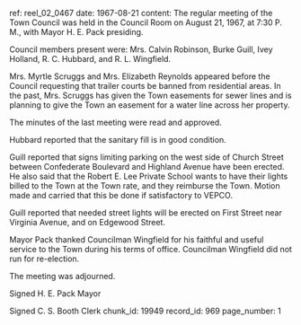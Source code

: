 ref: reel_02_0467
date: 1967-08-21
content: The regular meeting of the Town Council was held in the Council Room on August 21, 1967, at 7:30 P. M., with Mayor H. E. Pack presiding.

Council members present were: Mrs. Calvin Robinson, Burke Guill, Ivey Holland, R. C. Hubbard, and R. L. Wingfield.

Mrs. Myrtle Scruggs and Mrs. Elizabeth Reynolds appeared before the Council requesting that trailer courts be banned from residential areas. In the past, Mrs. Scruggs has given the Town easements for sewer lines and is planning to give the Town an easement for a water line across her property.

The minutes of the last meeting were read and approved.

Hubbard reported that the sanitary fill is in good condition.

Guill reported that signs limiting parking on the west side of Church Street between Confederate Boulevard and Highland Avenue have been erected. He also said that the Robert E. Lee Private School wants to have their lights billed to the Town at the Town rate, and they reimburse the Town. Motion made and carried that this be done if satisfactory to VEPCO.

Guill reported that needed street lights will be erected on First Street near Virginia Avenue, and on Edgewood Street.

Mayor Pack thanked Councilman Wingfield for his faithful and useful service to the Town during his terms of office. Councilman Wingfield did not run for re-election.

The meeting was adjourned.

Signed H. E. Pack Mayor

Signed C. S. Booth Clerk
chunk_id: 19949
record_id: 969
page_number: 1

